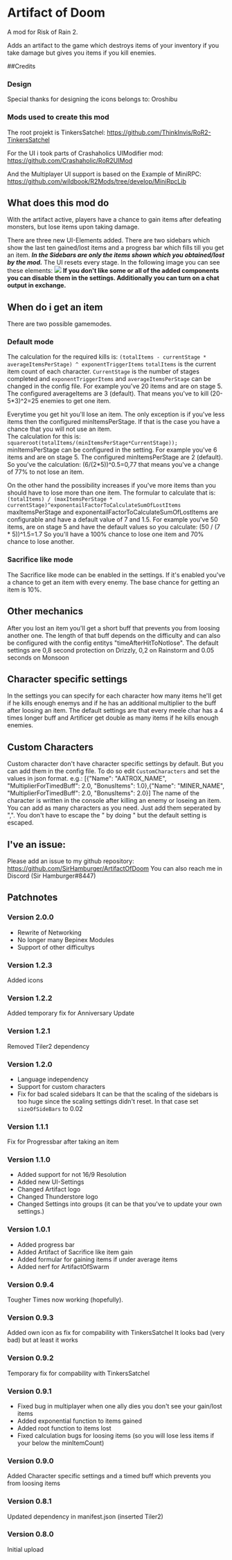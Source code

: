 # Artifact of Doom

A mod for Risk of Rain 2.

Adds an artifact to the game which destroys items of your inventory if you take damage but gives you items if you kill enemies.

##Credits
### Design
Special thanks for designing the icons belongs to:
Oroshibu

### Mods used to create this mod
The root projekt is TinkersSatchel:
https://github.com/ThinkInvis/RoR2-TinkersSatchel

For the UI i took parts of Crashaholics UIModifier mod:
https://github.com/Crashaholic/RoR2UIMod

And the Multiplayer UI support is based on the Example of MiniRPC:
https://github.com/wildbook/R2Mods/tree/develop/MiniRpcLib

## What does this mod do

With the artifact active, players have a chance to gain items after defeating monsters, but lose items upon taking damage.

There are three new UI-Elements added. There are two sidebars which show the last ten gained/lost items and a progress bar which fills till you get an item.
***In the Sidebars are only the items shown which you obtained/lost by the mod.*** The UI resets every stage.
In the following image you can see these elements:
![]( UI.png )
__If you don't like some or all of the added components you can disable them in the settings. Additionally you can turn on a chat output in exchange.__

## When do i get an item
There are two possible gamemodes. 
### Default mode
The calculation for the required kills is:
```(totalItems - currentStage * averageItemsPerStage) ^ exponentTriggerItems```
`totalItems` is the current item count of each character. `CurrentStage` is the number of stages completed and `exponentTriggerItems` and `averageItemsPerStage` can be changed in the config file.
For example you've 20 items and are on stage 5. The configured averageItems are 3 (default). That means you've to kill (20-5*3)^2=25 enemies to get one item.

Everytime you get hit you'll lose an item. The only exception is if you've less items then the configured minItemsPerStage.
If that is the case you have a chance that you will not use an item.  
The calculation for this is:
```squareroot(totalItems/(minItemsPerStage*CurrentStage));```
minItemsPerStage can be configured in the setting. For example you've 6 items and are on stage 5. The configured minItemsPerStage are 2 (default).
So you've the calculation:
(6/(2*5))^0.5=0,77 that means you've a change of 77% to not lose an item.

On the other hand the possibility increases if you've more items than you should have to lose more than one item. The formular to calculate that is:
```(totalItems) / (maxItemsPerStage * currentStage)^exponentailFactorToCalculateSumOfLostItems```
maxItemsPerStage and exponentailFactorToCalculateSumOfLostItems are configurable and have a default value of 7 and 1.5.
For example you've 50 items, are on stage 5 and have the default values so you calculate:
(50 / (7 * 5))^1.5=1.7
So you'll have a 100% chance to lose one item and 70% chance to lose another.

### Sacrifice like mode
The Sacrifice like mode can be enabled in the settings. If it's enabled you've a chance to get an item with every enemy. The base chance for getting an item is 10%. 

## Other mechanics

After you lost an item you'll get a short buff that prevents you from loosing another one. The length of that buff depends on the difficulty and can also be configured with the config entitys "timeAfterHitToNotlose".
The default settings are 0,8 second protection on Drizzly, 0,2 on Rainstorm and 0.05 seconds on Monsoon

## Character specific settings
In the settings you can specify for each character how many items he'll get if he kills enough enemys and if he has an additional multiplier to the buff after loosing an item. The default settings are that every meele char has a 4 times longer buff and Artificer get double as many items if he kills enough enemies.

## Custom Characters
Custom character don't have character specific settings by default. But you can add them in the config file. To do so edit ```CustomCharacters``` and set the  values in json format.
e.g.:
[{"Name": "AATROX_NAME", "MultiplierForTimedBuff": 2.0, "BonusItems": 1.0},{"Name": "MINER_NAME", "MultiplierForTimedBuff": 2.0, "BonusItems": 2.0}]
The name of the character is written in the console after killing an enemy or loseing an item. You can add as many characters as you need. Just add them seperated by ",".
You don't have to escape the " by doing \" but the default setting is escaped. 

## I've an issue:
Please add an issue to my github repository:
https://github.com/SirHamburger/ArtifactOfDoom
You can also reach me in Discord (Sir Hamburger#8447)

## Patchnotes
### Version 2.0.0
* Rewrite of Networking
* No longer many Bepinex Modules
* Support of other difficultys

### Version 1.2.3
Added icons

### Version 1.2.2
Added temporary fix for Anniversary Update

### Version 1.2.1
Removed Tiler2 dependency

### Version 1.2.0
* Language independency
* Support for custom characters
* Fix for bad scaled sidebars
It can be that the scaling of the sidebars is too huge since the scaling settings didn't reset. In that case set ```sizeOfSideBars``` to 0.02


### Version 1.1.1
Fix for Progressbar after taking an item

### Version 1.1.0
* Added support for not 16/9 Resolution
* Added new UI-Settings
* Changed Artifact logo
* Changed Thunderstore logo
* Changed Settings into groups (it can be that you've to update your own settings.)
### Version 1.0.1
* Added progress bar
* Added Artifact of Sacrifice like item gain
* Added formular for gaining items if under average items
* Added nerf for ArtifactOfSwarm

### Version 0.9.4
Tougher Times now working (hopefully).

### Version 0.9.3
Added own icon as fix for compability with TinkersSatchel
It looks bad (very bad) but at least it works

### Version 0.9.2
Temporary fix for compability with TinkersSatchel

### Version 0.9.1
* Fixed bug in multiplayer when one ally dies you don't see your gain/lost items
* Added exponential function to items gained
* Added root function to items lost
* Fixed calculation bugs for loosing items (so you will lose less items if your below the minItemCount)

### Version 0.9.0
Added Character specific settings and a timed buff which prevents you from loosing items

### Version 0.8.1 
Updated dependency in manifest.json (inserted Tiler2)

### Version 0.8.0
Initial upload